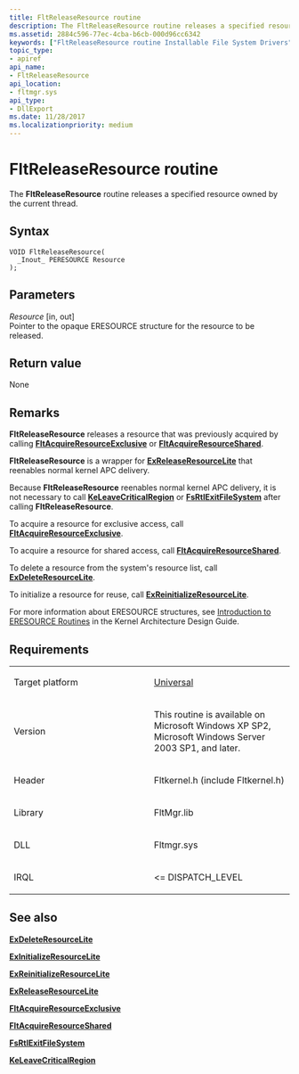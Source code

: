 ```yaml
---
title: FltReleaseResource routine
description: The FltReleaseResource routine releases a specified resource owned by the current thread.
ms.assetid: 2884c596-77ec-4cba-b6cb-000d96cc6342
keywords: ["FltReleaseResource routine Installable File System Drivers"]
topic_type:
- apiref
api_name:
- FltReleaseResource
api_location:
- fltmgr.sys
api_type:
- DllExport
ms.date: 11/28/2017
ms.localizationpriority: medium
---
```


# FltReleaseResource routine


The **FltReleaseResource** routine releases a specified resource owned by the current thread.

Syntax
------

```ManagedCPlusPlus
VOID FltReleaseResource(
  _Inout_ PERESOURCE Resource
);
```

Parameters
----------

*Resource* \[in, out\]  
Pointer to the opaque ERESOURCE structure for the resource to be released.

Return value
------------

None

Remarks
-------

**FltReleaseResource** releases a resource that was previously acquired by calling [**FltAcquireResourceExclusive**](fltacquireresourceexclusive.md) or [**FltAcquireResourceShared**](fltacquireresourceshared.md).

**FltReleaseResource** is a wrapper for [**ExReleaseResourceLite**](https://docs.microsoft.com/windows-hardware/drivers/ddi/wdm/nf-wdm-exreleaseresourcelite) that reenables normal kernel APC delivery.

Because **FltReleaseResource** reenables normal kernel APC delivery, it is not necessary to call [**KeLeaveCriticalRegion**](https://docs.microsoft.com/windows-hardware/drivers/ddi/ntddk/nf-ntddk-keleavecriticalregion) or [**FsRtlExitFileSystem**](fsrtlexitfilesystem.md) after calling **FltReleaseResource**.

To acquire a resource for exclusive access, call [**FltAcquireResourceExclusive**](fltacquireresourceexclusive.md).

To acquire a resource for shared access, call [**FltAcquireResourceShared**](fltacquireresourceshared.md).

To delete a resource from the system's resource list, call [**ExDeleteResourceLite**](https://docs.microsoft.com/windows-hardware/drivers/ddi/wdm/nf-wdm-exdeleteresourcelite).

To initialize a resource for reuse, call [**ExReinitializeResourceLite**](https://docs.microsoft.com/windows-hardware/drivers/ddi/wdm/nf-wdm-exreinitializeresourcelite).

For more information about ERESOURCE structures, see [Introduction to ERESOURCE Routines](https://docs.microsoft.com/windows-hardware/drivers/kernel/introduction-to-eresource-routines) in the Kernel Architecture Design Guide.

Requirements
------------

<table>
<colgroup>
<col width="50%" />
<col width="50%" />
</colgroup>
<tbody>
<tr class="odd">
<td align="left"><p>Target platform</p></td>
<td align="left"><a href="https://go.microsoft.com/fwlink/p/?linkid=531356" data-raw-source="[Universal](https://go.microsoft.com/fwlink/p/?linkid=531356)">Universal</a></td>
</tr>
<tr class="even">
<td align="left"><p>Version</p></td>
<td align="left"><p>This routine is available on Microsoft Windows XP SP2, Microsoft Windows Server 2003 SP1, and later.</p></td>
</tr>
<tr class="odd">
<td align="left"><p>Header</p></td>
<td align="left">Fltkernel.h (include Fltkernel.h)</td>
</tr>
<tr class="even">
<td align="left"><p>Library</p></td>
<td align="left">FltMgr.lib</td>
</tr>
<tr class="odd">
<td align="left"><p>DLL</p></td>
<td align="left">Fltmgr.sys</td>
</tr>
<tr class="even">
<td align="left"><p>IRQL</p></td>
<td align="left"><p>&lt;= DISPATCH_LEVEL</p></td>
</tr>
</tbody>
</table>

## See also


[**ExDeleteResourceLite**](https://docs.microsoft.com/windows-hardware/drivers/ddi/wdm/nf-wdm-exdeleteresourcelite)

[**ExInitializeResourceLite**](https://docs.microsoft.com/windows-hardware/drivers/ddi/wdm/nf-wdm-exinitializeresourcelite)

[**ExReinitializeResourceLite**](https://docs.microsoft.com/windows-hardware/drivers/ddi/wdm/nf-wdm-exreinitializeresourcelite)

[**ExReleaseResourceLite**](https://docs.microsoft.com/windows-hardware/drivers/ddi/wdm/nf-wdm-exreleaseresourcelite)

[**FltAcquireResourceExclusive**](fltacquireresourceexclusive.md)

[**FltAcquireResourceShared**](fltacquireresourceshared.md)

[**FsRtlExitFileSystem**](fsrtlexitfilesystem.md)

[**KeLeaveCriticalRegion**](https://docs.microsoft.com/windows-hardware/drivers/ddi/ntddk/nf-ntddk-keleavecriticalregion)

 

 






